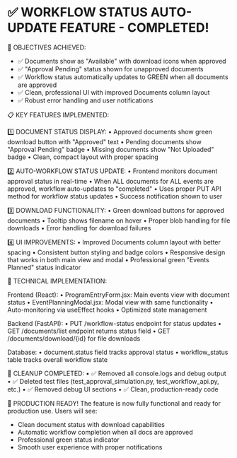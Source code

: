 ✅ WORKFLOW STATUS AUTO-UPDATE FEATURE - COMPLETED!
========================================================

🎯 OBJECTIVES ACHIEVED:
- ✅ Documents show as "Available" with download icons when approved
- ✅ "Approval Pending" status shown for unapproved documents  
- ✅ Workflow status automatically updates to GREEN when all documents are approved
- ✅ Clean, professional UI with improved Documents column layout
- ✅ Robust error handling and user notifications

📋 KEY FEATURES IMPLEMENTED:

1️⃣ DOCUMENT STATUS DISPLAY:
   • Approved documents show green download button with "Approved" text
   • Pending documents show "Approval Pending" badge
   • Missing documents show "Not Uploaded" badge
   • Clean, compact layout with proper spacing

2️⃣ AUTO-WORKFLOW STATUS UPDATE:
   • Frontend monitors document approval status in real-time
   • When ALL documents for ALL events are approved, workflow auto-updates to "completed"
   • Uses proper PUT API method for workflow status updates
   • Success notification shown to user

3️⃣ DOWNLOAD FUNCTIONALITY:
   • Green download buttons for approved documents
   • Tooltip shows filename on hover
   • Proper blob handling for file downloads
   • Error handling for download failures

4️⃣ UI IMPROVEMENTS:
   • Improved Documents column layout with better spacing
   • Consistent button styling and badge colors
   • Responsive design that works in both main view and modal
   • Professional green "Events Planned" status indicator

🔧 TECHNICAL IMPLEMENTATION:

Frontend (React):
• ProgramEntryForm.jsx: Main events view with document status
• EventPlanningModal.jsx: Modal view with same functionality
• Auto-monitoring via useEffect hooks
• Optimized state management

Backend (FastAPI):
• PUT /workflow-status endpoint for status updates
• GET /documents/list endpoint returns status field
• GET /documents/download/{id} for file downloads

Database:
• document.status field tracks approval status
• workflow_status table tracks overall workflow state

🧹 CLEANUP COMPLETED:
• ✅ Removed all console.logs and debug output
• ✅ Deleted test files (test_approval_simulation.py, test_workflow_api.py, etc.)
• ✅ Removed debug UI sections
• ✅ Clean, production-ready code

🎉 PRODUCTION READY!
The feature is now fully functional and ready for production use.
Users will see:
- Clean document status with download capabilities
- Automatic workflow completion when all docs are approved
- Professional green status indicator
- Smooth user experience with proper notifications
